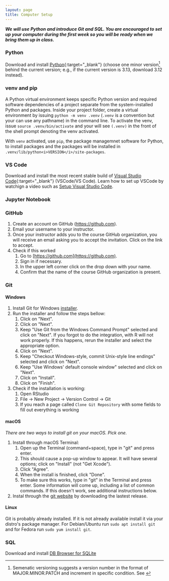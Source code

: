 ```yaml
---
layout: page
title: Computer Setup
---
```


***We will use Python and introduce Git and SQL. You are encouraged to set up your computer during the first week so you will be ready when we bring them up in class.***

### Python

Download and install [Python](https://www.python.org/downloads/){:target="_blank"} (choose one minor version[^1] behind the current version; e.g., if the current version is 3.13, download 3.12 instead). 

### venv and pip

A Python virtual environment keeps specific Python version and required software dependencies of a project separate from the system-installed Python and packages. Inside your project folder, create a virtual environment by issuing `python -m venv .venv` (`.venv` is a convention but your can use any pathname) in the command line. To activate the venv, issue `source .venv/bin/activate` and your will see `(.venv)` in the front of the shell prompt denoting the venv activated. 

With `venv` activated, use `pip`, the package managemnet software for Python, to install packages and the packages will be installed in `.venv/lib/python<i>VERSION</i>/site-packages`. 

### VS Code
Download and install the most recent stable build of [Visual Studio Code](https://code.visualstudio.com/){:target="_blank"} (VSCode/VS Code). Learn how to set up VSCode by watchign a video such as [Setup Visual Studio Code](https://code.visualstudio.com/learn/get-started/basics). 

### Jupyter Notebook


### GitHub

1. Create an account on GitHub (https://github.com).
2. Email your username to your instructor.
3. Once your instructor adds you to the course GitHub organization, you will
   receive an email asking you to accept the invitation. Click on the link to accept.
4. Check if this worked
    1. Go to [https://github.com](https://github.com).
    2. Sign in if necessary.
    3. In the upper left corner click on the drop down with your name.
    4. Confirm that the name of the course GitHub organization is present.

### Git

#### Windows

1.  Install Git for Windows
    [installer](https://gitforwindows.org/).
2.  Run the installer and follow the steps bellow:
    1. Click on "Next".
    2. Click on "Next".
    3. Keep "Use Git from the Windows Command Prompt" selected and click on
       "Next". If you forgot to do the integration, with R will not work
       properly. If this happens, rerun the installer and select the appropriate
       option.
    4. Click on "Next".
    5. Keep "Checkout Windows-style, commit Unix-style line endings" selected and click on "Next".
    6. Keep "Use Windows' default console window" selected and click on "Next".
    7. Click on "Install".
    8. Click on "Finish".
3. Check if the installation is working:
    1. Open RStudio
    2. File -> New Project -> Version Control -> Git
    3. If you reach a page called `Clone Git Repository` with some fields to fill out everything is working

#### macOS 
*There are two ways to install git on your macOS. Pick one.*
1. Install through macOS Terminal:
    1. Open up the Terminal (command+space), type in "git" and press enter.
    2. This should cause a pop-up window to appear. It will have several options;
   click on "Install" (not "Get Xcode").
    3. Click "Agree".
    4. When the install is finished, click "Done".
    5. To make sure this works, type in "git" in the Terminal and press enter. Some
   information will come up, including a list of common commands. If this
   doesn't work, see additional instructions below.
2. Instal through the [git website](https://git-scm.com/) by downloading the lastest release. 

#### Linux

Git is probably already installed. If it is not already available install it via
your distro's package manager. For Debian/Ubuntu run `sudo apt install git`
and for Fedora run `sudo yum install git`.

### SQL

Download and install [DB Browser for SQLite](http://sqlitebrowser.org/)

[^1]: Semenatic versioning suggests a version number in the format of MAJOR.MINOR.PATCH and increment in specific condition. See <a href="https://semver.org/" target="_blank">